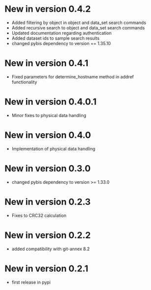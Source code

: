 # New in version 0.4.2

* Added filtering by object in object and data_set search commands
* Added recursive search to object and data_set search commands
* Updated documentation regarding authentication
* Added dataset ids to sample search results
* changed pybis dependency to version == 1.35.10

# New in version 0.4.1

* Fixed parameters for determine_hostname method in addref functionality 

# New in version 0.4.0.1

* Minor fixes to physical data handling

# New in version 0.4.0

* Implementation of physical data handling

# New in version 0.3.0

* changed pybis dependency to version >= 1.33.0

# New in version 0.2.3

* Fixes to CRC32 calculation

# New in version 0.2.2

* added compatibility with git-annex 8.2

# New in version 0.2.1

* first release in pypi
